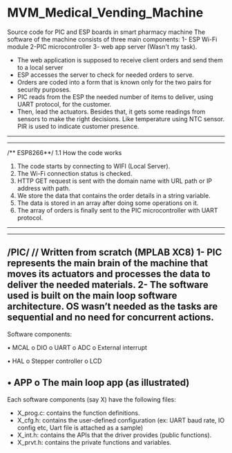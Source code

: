 # MVM_Medical_Vending_Machine
Source code for PIC and ESP boards in smart pharmacy machine
The software of the machine consists of three main components:
1- ESP Wi-Fi module                      2-PIC microcontroller                         3- web app server (Wasn't my task).

- The web application is supposed to receive client orders and send them to a local server
- ESP accesses the server to check for needed orders to serve.
- Orders are coded into a form that is known only for the two pairs for security purposes.
- PIC reads from the ESP the needed number of items to deliver, using UART protocol, for the customer. 
- Then, lead the actuators. Besides that, it gets some readings from sensors to make the right decisions. Like temperature using NTC sensor. PIR is used to indicate customer presence. 
----------------------------------------------------------------------------------------------------------------------------
----------------------------------------------------------------------------------------------------------------------------
/** ESP8266**/ 
1.1 How the code works 
1.	The code starts by connecting to WIFI (Local Server). 
2.	The Wi-Fi connection status is checked. 
3.	 HTTP GET request is sent with the domain name with URL path or IP address with path.
4.	We store the data that contains the order details in a string variable.
5.	The data is stored in an array after doing some operations on it.
6.	The array of orders is finally sent to the PIC microcontroller with UART protocol.
----------------------------------------------------------------------------------------------------------------------------
----------------------------------------------------------------------------------------------------------------------------
/**PIC**/ // Written from scratch (MPLAB XC8)
1- PIC represents the main brain of the machine that moves its actuators and processes the data to deliver the needed materials. 
2- The software used is built on the main loop software architecture. OS wasn’t needed as the tasks are sequential and no need for concurrent actions.
----------------------------------------------------------------------------------------------------------------------------
Software components: 

•	MCAL 
o	DIO 
o	UART 
o	ADC 
o	External interrupt

•	HAL
o	Stepper controller
o	LCD 

•	APP
o	The main loop app (as illustrated)
----------------------------------------------------------------------------------------------------------------------------
Each software components (say X) have the following files:
-	X_prog.c: contains the function definitions.
-	X_cfg.h: contains the user-defined configuration (ex: UART baud rate, IO config etc, Uart file is attached as a sample)
-	X_int.h: contains the APIs that the driver provides (public functions).
-	X_prvt.h: contains the private functions and variables.
